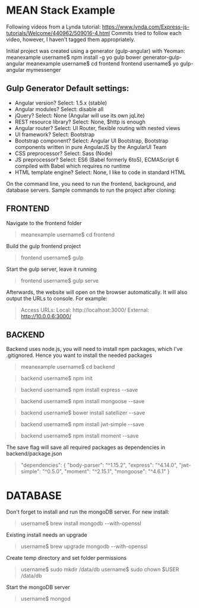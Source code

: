 # MEAN Stack Example
Following videos from a Lynda tutorial: https://www.lynda.com/Express-js-tutorials/Welcome/440962/509016-4.html
Commits tried to follow each video, however, I haven't tagged them appropriately.

Initial project was created using a generator (gulp-angular) with Yeoman:
meanexample username$ npm install -g yo gulp bower generator-gulp-angular
meanexample username$ cd frontend
frontend username$ yo gulp-angular mymessenger

## Gulp Generator Default settings:
- Angular version? Select: 1.5.x (stable)
- Angular modules? Select: disable all
- jQuery? Select: None (Angular will use its own jqLite)
- REST resource library? Select: None, $http is enough
- Angular router? Select: UI Router, flexible routing with nested views
- UI framework? Select: Bootstrap
- Bootstrap component? Select: Angular UI Bootstrap, Bootstrap components written in pure AngularJS by the AngularUI Team
- CSS preprocessor? Select: Sass (Node)
- JS preprocessor? Select: ES6 (Babel formerly 6to5), ECMAScript 6 compiled with Babel which requires no runtime
- HTML template engine? Select: None, I like to code in standard HTML

On the command line, you need to run the frontend, background, and database servers.
Sample commands to run the project after cloning:


## FRONTEND

Navigate to the frontend folder

> meanexample username$ cd frontend

Build the gulp frontend project

> frontend username$ gulp

Start the gulp server, leave it running

> frontend username$ gulp serve

Afterwards, the website will open on the browser automatically. It will also output the URLs to console. For example:

> Access URLs:
> Local: http://localhost:3000/
> External: http://10.0.0.6:3000/
    
## BACKEND 

Backend uses node.js, you will need to install npm packages, which I've .gitignored. Hence you want to install the needed packages

> meanexample username$ cd backend

> backend username$ npm init

> backend username$ npm install express --save

> backend username$ npm install mongoose --save

> backend username$ bower install satellizer --save

> backend username$ npm install jwt-simple --save

> backend username$ npm install moment --save

The save flag will save all required packages as dependencies in backend/package.json

> "dependencies": {
>   "body-parser": "^1.15.2",
>   "express": "^4.14.0",
>   "jwt-simple": "^0.5.0",
>   "moment": "^2.15.1",
>   "mongoose": "^4.6.1"
> }

# DATABASE
Don't forget to install and run the mongoDB server. For new install:

> username$ brew install mongodb --with-openssl

Existing install needs an upgrade

> username$ brew upgrade mongodb --with-openssl

Create temp directory and set folder permissions

> username$ sudo mkdir /data/db
> username$ sudo chown $USER /data/db

Start the mongoDB server
> username$ mongod
